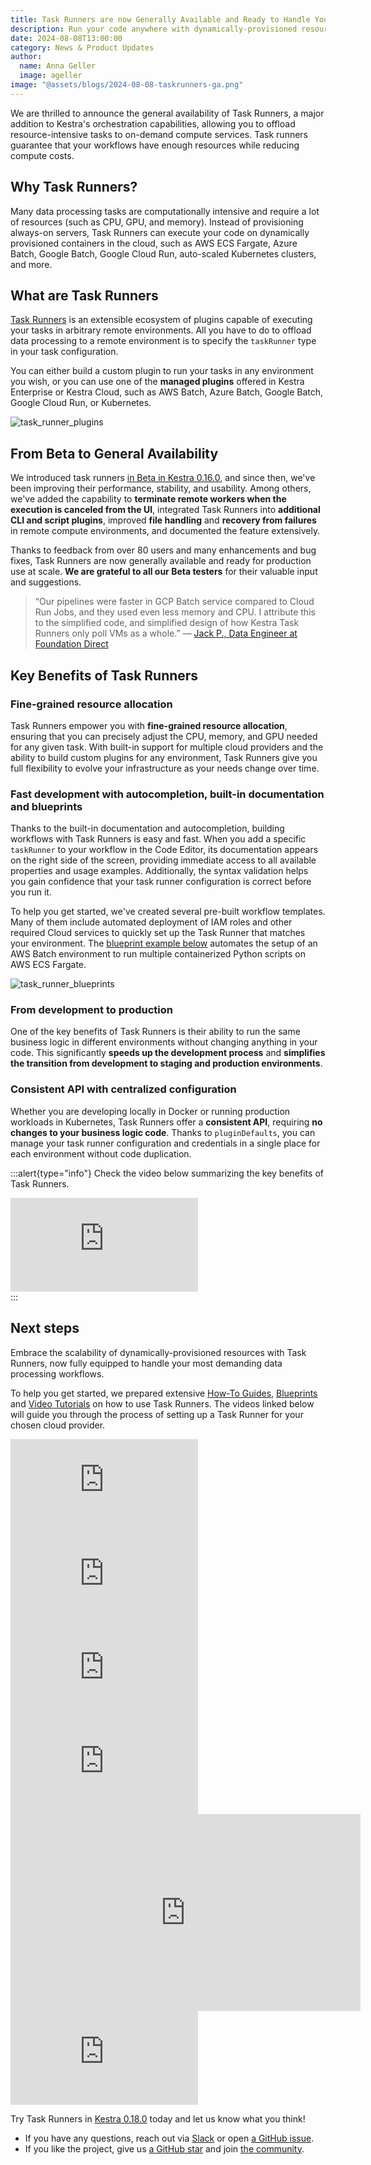```yaml
---
title: Task Runners are now Generally Available and Ready to Handle Your Most Demanding Workflows
description: Run your code anywhere with dynamically-provisioned resources.
date: 2024-08-08T13:00:00
category: News & Product Updates
author:
  name: Anna Geller
  image: ageller
image: "@assets/blogs/2024-08-08-taskrunners-ga.png"
---
```


We are thrilled to announce the general availability of Task Runners, a major addition to Kestra's orchestration capabilities, allowing you to offload resource-intensive tasks to on-demand compute services. Task runners guarantee that your workflows have enough resources while reducing compute costs.

## Why Task Runners?

Many data processing tasks are computationally intensive and require a lot of resources (such as CPU, GPU, and memory). Instead of provisioning always-on servers, Task Runners can execute your code on dynamically provisioned containers in the cloud, such as AWS ECS Fargate, Azure Batch, Google Batch, Google Cloud Run, auto-scaled Kubernetes clusters, and more.

## What are Task Runners

[Task Runners](../docs/task-runners/index.md) is an extensible ecosystem of plugins capable of executing your tasks in arbitrary remote environments. All you have to do to offload data processing to a remote environment is to specify the `taskRunner` type in your task configuration.

You can either build a custom plugin to run your tasks in any environment you wish, or you can use one of the **managed plugins** offered in Kestra Enterprise or Kestra Cloud, such as AWS Batch, Azure Batch, Google Batch, Google Cloud Run, or Kubernetes.

![task_runner_plugins](@assets/blogs/2024-08-08-taskrunners-ga/task_runner_plugins.png)

## From Beta to General Availability

We introduced task runners [in Beta in Kestra 0.16.0](./2024-04-12-release-0-16.md), and since then, we've been improving their performance, stability, and usability. Among others, we've added the capability to **terminate remote workers when the execution is canceled from the UI**, integrated Task Runners into **additional CLI and script plugins**, improved **file handling** and **recovery from failures** in remote compute environments, and documented the feature extensively.

Thanks to feedback from over 80 users and many enhancements and bug fixes, Task Runners are now generally available and ready for production use at scale. **We are grateful to all our Beta testers** for their valuable input and suggestions.

> “Our pipelines were faster in GCP Batch service compared to Cloud Run Jobs, and they used even less memory and CPU. I attribute this to the simplified code, and simplified design of how Kestra Task Runners only poll VMs as a whole.” — [Jack P., Data Engineer at Foundation Direct](https://jackskylord.medium.com/kestra-io-powerful-declarative-workflows-1dc79bce0b69)

## Key Benefits of Task Runners

### Fine-grained resource allocation

Task Runners empower you with **fine-grained resource allocation**, ensuring that you can precisely adjust the CPU, memory, and GPU needed for any given task. With built-in support for multiple cloud providers and the ability to build custom plugins for any environment, Task Runners give you full flexibility to evolve your infrastructure as your needs change over time.

### Fast development with autocompletion, built-in documentation and blueprints

Thanks to the built-in documentation and autocompletion, building workflows with Task Runners is easy and fast. When you add a specific `taskRunner` to your workflow in the Code Editor, its documentation appears on the right side of the screen, providing immediate access to all available properties and usage examples. Additionally, the syntax validation helps you gain confidence that your task runner configuration is correct before you run it.

To help you get started, we've created several pre-built workflow templates. Many of them include automated deployment of IAM roles and other required Cloud services to quickly set up the Task Runner that matches your environment. The [blueprint example below](/blueprints/aws-batch-terraform-git) automates the setup of an AWS Batch environment to run multiple containerized Python scripts on AWS ECS Fargate.

![task_runner_blueprints](@assets/blogs/2024-08-08-taskrunners-ga/task_runner_blueprints.png)

### From development to production

One of the key benefits of Task Runners is their ability to run the same business logic in different environments without changing anything in your code. This significantly **speeds up the development process** and **simplifies the transition from development to staging and production environments**.

### Consistent API with centralized configuration

Whether you are developing locally in Docker or running production workloads in Kubernetes, Task Runners offer a **consistent API**, requiring **no changes to your business logic code**. Thanks to `pluginDefaults`, you can manage your task runner configuration and credentials in a single place for each environment without code duplication.

:::alert{type="info"}
Check the video below summarizing the key benefits of Task Runners.

<div class="video-container">
  <iframe src="https://www.youtube.com/embed/edYa8WAMAdQ?si=2vu6XPUUeTQziWNq" title="YouTube video player" frameborder="0" allow="accelerometer; autoplay; clipboard-write; encrypted-media; gyroscope; picture-in-picture; web-share" referrerpolicy="strict-origin-when-cross-origin" allowfullscreen></iframe>
</div>
:::

## Next steps

Embrace the scalability of dynamically-provisioned resources with Task Runners, now fully equipped to handle your most demanding data processing workflows.

To help you get started, we prepared extensive [How-To Guides](../docs/15.how-to-guides/index.md), [Blueprints](/blueprints) and [Video Tutorials](https://www.youtube.com/playlist?list=PLEK3H8YwZn1pbL_nRKDqE3s7J8os_yc31) on how to use Task Runners. The videos linked below will guide you through the process of setting up a Task Runner for your chosen cloud provider.

<div class="video-container">
  <iframe src="https://www.youtube.com/embed/N-Bq-TWqxiw?si=2u4_xmm2vLivKLPO" title="YouTube video player" frameborder="0" allow="accelerometer; autoplay; clipboard-write; encrypted-media; gyroscope; picture-in-picture; web-share" referrerpolicy="strict-origin-when-cross-origin" allowfullscreen></iframe>
</div>

<div class="video-container">
  <iframe src="https://www.youtube.com/embed/U2TzypTbpI8?si=64eTuk-QhnGVU_3s" title="YouTube video player" frameborder="0" allow="accelerometer; autoplay; clipboard-write; encrypted-media; gyroscope; picture-in-picture; web-share" referrerpolicy="strict-origin-when-cross-origin" allowfullscreen></iframe>
</div>

<div class="video-container">
  <iframe src="https://www.youtube.com/embed/nHzgPFbXIxY?si=TPh03i4XmRHNeW-b" title="YouTube video player" frameborder="0" allow="accelerometer; autoplay; clipboard-write; encrypted-media; gyroscope; picture-in-picture; web-share" referrerpolicy="strict-origin-when-cross-origin" allowfullscreen></iframe>
</div>

<div class="video-container">
  <iframe src="https://www.youtube.com/embed/kk084vVyZDM?si=TF7SqVaDUrwSX4uy" title="YouTube video player" frameborder="0" allow="accelerometer; autoplay; clipboard-write; encrypted-media; gyroscope; picture-in-picture; web-share" referrerpolicy="strict-origin-when-cross-origin" allowfullscreen></iframe>
</div>

<div class="video-container">
  <iframe width="560" height="315" src="https://www.youtube.com/embed/pxN8sCreUAA?si=u5nEZG2TrklFef8a" title="YouTube video player" frameborder="0" allow="accelerometer; autoplay; clipboard-write; encrypted-media; gyroscope; picture-in-picture; web-share" referrerpolicy="strict-origin-when-cross-origin" allowfullscreen></iframe>
</div>

<div class="video-container">
  <iframe src="https://www.youtube.com/embed/CC_CnH74qnk?si=_Pq-GBV2UadYlKxE" title="YouTube video player" frameborder="0" allow="accelerometer; autoplay; clipboard-write; encrypted-media; gyroscope; picture-in-picture; web-share" referrerpolicy="strict-origin-when-cross-origin" allowfullscreen></iframe>
</div>

Try Task Runners in [Kestra 0.18.0](/docs/getting-started/quickstart) today and let us know what you think!

- If you have any questions, reach out via [Slack](https://kestra.io/slack) or open [a GitHub issue](https://github.com/kestra-io/kestra).
- If you like the project, give us [a GitHub star](https://github.com/kestra-io/kestra) and join [the community](https://kestra.io/slack).

